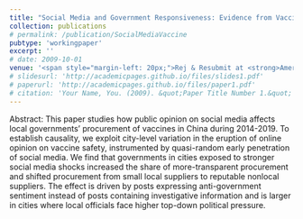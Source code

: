 ```yaml
---
title: "Social Media and Government Responsiveness: Evidence from Vaccine Procurement in China (with Yanhui Wu)"
collection: publications
# permalink: /publication/SocialMediaVaccine
pubtype: 'workingpaper'
excerpt: ''
# date: 2009-10-01
venue: '<span style="margin-left: 20px;">Rej & Resubmit at <strong>American Economic Review</strong></span>'
# slidesurl: 'http://academicpages.github.io/files/slides1.pdf'
# paperurl: 'http://academicpages.github.io/files/paper1.pdf'
# citation: 'Your Name, You. (2009). &quot;Paper Title Number 1.&quot; <i>Journal 1</i>. 1(1).'
---
```


Abstract: This paper studies how public opinion on social media affects local governments’ procurement of vaccines in China during 2014-2019. To establish causality, we exploit city-level variation in the eruption of online opinion on vaccine safety, instrumented by quasi-random early penetration of social media. We find that governments in cities exposed to stronger social media shocks increased the share of more-transparent procurement and shifted procurement from small local suppliers to reputable nonlocal suppliers. The effect is driven by posts expressing anti-government sentiment instead of posts containing investigative information and is larger in cities where local officials face higher top-down political pressure.